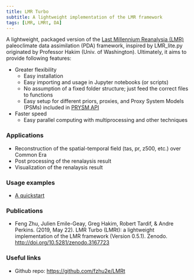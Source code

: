 ```yaml
---
title: LMR Turbo
subtitle: A lightweight implementation of the LMR framework
tags: [LMR, LMRt, DA]
---
```


A lightweight, packaged version of the [Last Millennium Reanalysia (LMR)](https://github.com/modons/LMR) paleoclimate data assimilation (PDA) framework,
inspired by LMR_lite.py originated by Professor Hakim (Univ. of Washington).
Ultimately, it aims to provide following features:

+ Greater flexibility
    + Easy installation
    + Easy importing and usage in Jupyter notebooks (or scripts)
    + No assumption of a fixed folder structure; just feed the correct files to functions
    + Easy setup for different priors, proxies, and Proxy System Models (PSMs) included in [PRYSM API](https://github.com/fzhu2e/prysm-api)
+ Faster speed
    + Easy parallel computing with multiprocessing and other techniques


### Applications

+ Reconstruction of the spatial-temporal field (tas, pr, z500, etc.) over Common Era
+ Post processing of the renalaysis result
+ Visualization of the renalaysis result

### Usage examples
+ [A quickstart](https://nbviewer.jupyter.org/github/fzhu2e/LMRt/blob/master/notebooks/01.lmrt_quickstart.ipynb)

### Publications
+ Feng Zhu, Julien Emile-Geay, Greg Hakim, Robert Tardif, & Andre Perkins.  (2019, May 22). LMR Turbo (LMRt): a lightweight implementation of the LMR framework (Version 0.5.1). Zenodo. <http://doi.org/10.5281/zenodo.3167723>

### Useful links

+ Github repo: <https://github.com/fzhu2e/LMRt>


